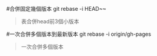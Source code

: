 #合併固定幾個版本
  git rebase -i HEAD~~
>表合併head前3個小版本

#一次合併多個版本到最新版本
  git rebase -i origin/gh-pages
>一次合併多個版本
